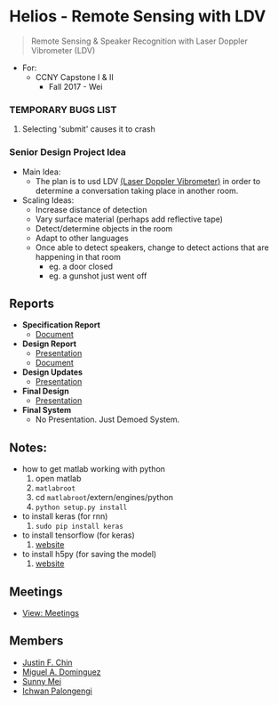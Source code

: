 # Helios - Remote Sensing with LDV
> Remote Sensing & Speaker Recognition with Laser Doppler Vibrometer (LDV)
- For:
    - CCNY Capstone I & II 
        - Fall 2017 - Wei
### TEMPORARY BUGS LIST
1. Selecting 'submit' causes it to crash

### Senior Design Project Idea

- Main Idea:
	- The plan is to usd LDV [(Laser Doppler Vibrometer)](http://www.polytec.com/us/solutions/vibration-measurement/basic-principles-of-vibrometry/) in order to determine a conversation taking place in another room. 
- Scaling Ideas:
	- Increase distance of detection
	- Vary surface material (perhaps add reflective tape)
	- Detect/determine objects in the room
	- Adapt to other languages
    - Once able to detect speakers, change to detect actions that are happening in that room
        - eg. a door closed
        - eg. a gunshot just went off 

## Reports
- **Specification Report**
    - [Document](https://docs.google.com/document/d/1MODgFBAmrPI_2PXS4SshltVS8bHBz-O9JDveyJbtV4E/edit?usp=sharing)
- **Design Report**
    - [Presentation](https://docs.google.com/presentation/d/1tisFgrkVGKQc0OuIMv-1m_N49rM4-hB4r10_Se2CzB4/edit?usp=sharing)
    - [Document](https://docs.google.com/document/d/1aCLo4EOBs--eeBiwbeih1LgdyiZGMhM40jSkdIjuo-Q/edit?usp=sharing)
- **Design Updates**
    - [Presentation](https://docs.google.com/presentation/d/1BMWx23MD0vmf4RUvOBaTfwrOpAZb5I4w9msuXU_t_M4/edit?usp=sharing)
- **Final Design**
    - [Presentation](https://docs.google.com/presentation/d/13B_uOI0xmziEm_iQ8VZUOeHzlHnd84z6P8I2fDJchTU/edit?usp=sharing)
- **Final System**
    - No Presentation. Just Demoed System.

## Notes:
- how to get matlab working with python
    1. open matlab
    2. `matlabroot`
    3. cd `matlabroot`/extern/engines/python
    4. `python setup.py install`
- to install keras (for rnn)
    1. `sudo pip install keras`
- to install tensorflow (for keras)
    1. [website](https://www.tensorflow.org/install/)
- to install h5py (for saving the model) 
    1. [website](http://docs.h5py.org/en/latest/build.html)

## Meetings
- [View: Meetings](meetings.md)

## Members
- [Justin F. Chin](https://github.com/justinfchin)
- [Miguel A. Dominguez](https://github.com/Miguel75An)
- [Sunny Mei](https://github.com/Sunny3oy)
- [Ichwan Palongengi](https://github.com/ipalongengi)
